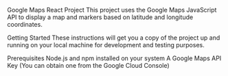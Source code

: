 Google Maps React Project
This project uses the Google Maps JavaScript API to display a map and markers based on latitude and longitude coordinates.

Getting Started
These instructions will get you a copy of the project up and running on your local machine for development and testing purposes.

Prerequisites
Node.js and npm installed on your system
A Google Maps API Key (You can obtain one from the Google Cloud Console)